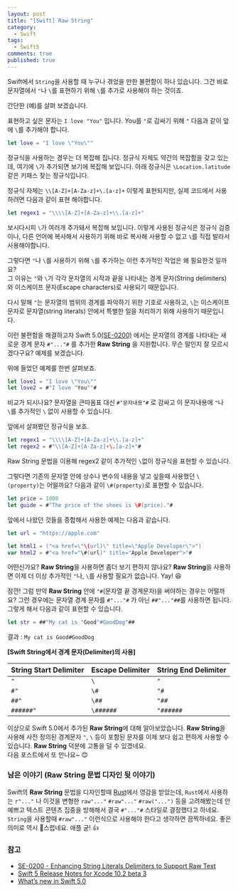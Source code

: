 ```yaml
---
layout: post
title: "[Swift] Raw String"
category:
  - Swift
tags: 
  - Swift5
comments: true
published: true
---
```


Swift에서 `String`을 사용할 때 누구나 겪었을 만한 불편함이 하나 있습니다.
그건 바로 문자열에서 `"`나 `\`를 표현하기 위해 `\`를 추가로 사용해야 하는 것이죠.

간단한 (예)를 살펴 보겠습니다.

표현하고 싶은 문자는 `I love "You"` 입니다. You를 `"`로 감싸기 위해 `"` 다음과 같이 앞에 `\`를 추가해야 합니다.

```swift
let love = "I love \"You\""
```

정규식을 사용하는 경우는 더 복잡해 집니다. 정규식 자체도 약간의 복잡함을 갖고 있는데, 여기에 `\`가 추가되면 보기에 복잡해 보입니다. 아래 정규식은 `\Location.latitude` 같은 키패스 찾는 정규식입니다.

정규식 자체는 `\\[A-Z]+[A-Za-z]+\.[a-z]+` 이렇게 표현되지만, 실제 코드에서 사용하려면 다음과 같이 표현 해야합니다.

```swift
let regex1 = "\\\\[A-Z]+[A-Za-z]+\\.[a-z]+"
```

보시다시피 `\`가 여러개 추가돼서 복잡해 보입니다. 이렇게 사용된 정규식은 정규식 검증이나, 다른 언어에 복사해서 사용하기 위해 바로 복사해 사용할 수 없고 `\`를 직접 발라서 사용해야합니다.

그렇다면 `"`나 `\`를 사용하기 위해 `\`를 추가하는 이런 추가적인 작업은 왜 필요한것 일까요? <br/>
그 이유는 `"`와 `\`가 각각 문자열의 시작과 끝을 나타내는 경계 문자(String delimiters)와 이스케이프 문자(Escape characters)로 사용되기 때문입니다. 

다시 말해 `"`는 문자열의 범위의 경계를 파악하기 위한 기호로 사용하고, `\`는 이스케이프 문자로 문자열(string literals) 안에서 특별한 일을 처리하기 위해 사용하기 때문입니다.

이런 불편함을 해결하고자 Swift 5.0[(SE-0200)](https://github.com/apple/swift-evolution/blob/master/proposals/0200-raw-string-escaping.md) 에서는 문자열의 경계를 나타내는 새로운 경계 문자 `#"..."#` 를 추가한 **Raw String** 을 지원합니다. 무슨 말인지 잘 모르시겠다구요? 예제를 보겠습니다.

위에 들었던 예제를 한번 살펴보죠.

```swift
let love1 = "I love \"You\""
let love2 = #"I love "You""#
```

비교가 되시나요? 문자열을 큰따옴표 대신 `#"문자내용"#` 로 감싸고 이 문자내용에 `"`나 `\`를 추가적인 `\` 없이 사용할 수 있습니다.

앞에서 살펴봤던 정규식을 보죠.

```swift
let regex1 = "\\\\[A-Z]+[A-Za-z]+\\.[a-z]+"
let regex2 = #"\\[A-Z]+[A-Za-z]+\.[a-z]+"#
```

Raw String 문법을 이용해 regex2 같이 추가적인 `\`없이 정규식을 표현할 수 있습니다.

그렇다면 기존의 문자열 안에 상수나 변수의 내용을 넣고 싶을때 사용했던 `\(property)`는 어떨까요?
다음과 같이 `\#(property)`로 표현할 수 있습니다.

```swift
let price = 1000
let guide = #"The price of the shoes is \#(price)."#
```

앞에서 나왔던 것들을 종합해서 사용한 예제는 다음과 같습니다.

```swift
let url = "https://apple.com"

let html1 = ("<a href=\"\(url)\" title=\"Apple Developer\">")
var html2 = #"<a href="\#(url)" title="Apple Developer">"#
```

어떤신가요? **Raw String**을 사용하면 좀더 보기 편하지 않나요?
**Raw String**을 사용하면 이제 더 이상 추가적인 `"`나, `\`를 사용할 필요가 없습니다. Yay! 😆

잠깐! 그럼 만약 **Raw String** 안에 `"#`(문자열 끝 경계문자)을 써야하는 경우는 어떨까요?
그런 경우에는 문자열 경계 문자를 `#"..."#` 가 아닌 `##"..."##`를 사용하면 됩니다. 그렇게 해서 다음과 같이 표현할 수 있습니다.

```swift
let str = ##"My cat is "Good"#GoodDog"##
```

결과 : `My cat is Good#GoodDog` 


**[Swift String에서 경계 문자(Delimiter)의 사용]**<br/> 

| String Start Delimiter | Escape Delimiter | String End Delimiter  |
| ---------------------- | -----------------| --------------------- |
| `"`                    | `\`			    | `"`                   |
| `#"`	                  | `\#`             | `"#`                  |
| `##"`	               | `\##`            | `"##`                 |
| `######"`	            | `\######`        | `"######`             |

이상으로 Swift 5.0에서 추가된 **Raw String**에 대해 알아보았습니다.
**Raw String**을 사용해 사전 정의된 경계문자 `"`, `\` 등이 포함된 문자를 이제 보다 쉽고 편하게 사용할 수 있습니다. **Raw String** 덕분에 고통을 덜 수 있겠네요. <br/> 
다음 포스트에서 또 만나요~ 😊

### 남은 이야기 (Raw String 문법 디자인 뒷 이야기)

Swift의 **Raw String** 문법을 디자인할때 [Rust](https://ko.wikipedia.org/wiki/러스트_(프로그래밍_언어))에서 영감을 받았는데, `Rust`에서 사용하는 `r"..."` 나 이것을 변형한 `raw"..."`  `#raw"..."` `#raw("...")` 등을 고려해봤는데 안예쁘고 텍스트 콘텐츠 집중을 방해해서 결국 `#"..."#` 스타일로 결정했다고 하네요. `String`을 사용할때 `#raw"..."` 이런식으로 사용해야 한다고 생각하면 끔찍하네요. 좋은 의미로 역시 🍎스럽네요. 애플 굳! 👍
 
### 참고

* [SE-0200 - Enhancing String Literals Delimiters to Support Raw Text](https://github.com/apple/swift-evolution/blob/master/proposals/0200-raw-string-escaping.md)
* [Swift 5 Release Notes for Xcode 10.2 beta 3](https://developer.apple.com/documentation/xcode_release_notes/xcode_10_2_beta_3_release_notes/swift_5_release_notes_for_xcode_10_2_beta_3)
* [What’s new in Swift 5.0](https://www.hackingwithswift.com/articles/126/whats-new-in-swift-5-0)
